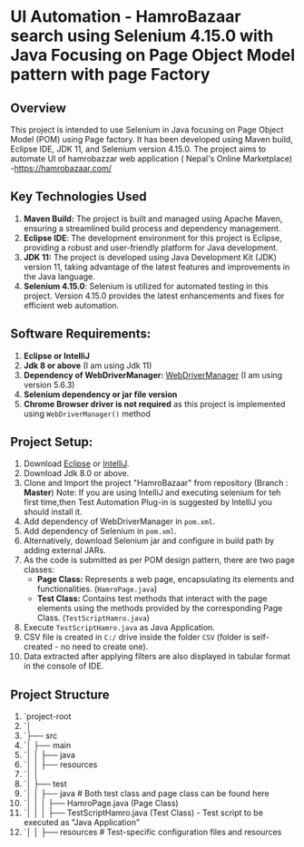 # UI Automation - HamroBazaar search using Selenium 4.15.0 with Java Focusing on Page Object Model pattern with page Factory

## Overview
This project is intended to use Selenium in Java focusing on Page Object Model (POM) using Page factory. It has been developed using Maven build, Eclipse IDE, JDK 11, and Selenium version 4.15.0. The project aims to automate UI of hamrobazzar web application ( Nepal's Online Marketplace) -https://hamrobazaar.com/

## Key Technologies Used
1. **Maven Build:** The project is built and managed using Apache Maven, ensuring a streamlined build process and dependency management.
2. **Eclipse IDE**: The development environment for this project is Eclipse, providing a robust and user-friendly platform for Java development.
3. **JDK 11:** The project is developed using Java Development Kit (JDK) version 11, taking advantage of the latest features and improvements in the Java language.
4. **Selenium 4.15.0**: Selenium is utilized for automated testing in this project. Version 4.15.0 provides the latest enhancements and fixes for efficient web automation.

## Software Requirements:
1. **Eclipse or IntelliJ**
2. **Jdk 8 or above** (I am using Jdk 11)
3. **Dependency of WebDriverManager:** [WebDriverManager](https://mvnrepository.com/artifact/io.github.bonigarcia/webdrivermanager) (I am using version 5.6.3)
4. **Selenium dependency or jar file version**
5. **Chrome Browser driver is not required** as this project is implemented using `WebDriverManager()` method

## Project Setup:
1. Download [Eclipse](https://www.eclipse.org/downloads/) or [IntelliJ](https://www.jetbrains.com/idea/download/).
2. Download Jdk 8.0 or above.
3. Clone and Import the project "HamroBazaar" from repository (Branch : **Master**)
   Note: If you are using IntelliJ and executing selenium for teh first time,then Test Automation Plug-in is suggested by IntelliJ you should install it.
5. Add dependency of WebDriverManager in `pom.xml`.
6. Add dependency of Selenium in `pom.xml`.
7. Alternatively, download Selenium jar and configure in build path by adding external JARs.
8. As the code is submitted as per POM design pattern, there are two page classes:
   - **Page Class:** Represents a web page, encapsulating its elements and functionalities. (`HamroPage.java`)
   - **Test Class:** Contains test methods that interact with the page elements using the methods provided by the corresponding Page Class. (`TestScriptHamro.java`)
9. Execute `TestScriptHamro.java` as Java Application.
10. CSV file is created in `C:/` drive inside the folder `CSV` (folder is self-created - no need to create one).
11. Data extracted after applying filters are also displayed in tabular format in the console of IDE.

## Project Structure
1. `project-root 
2. `│ 
3. `├── src 
4. `│ ├── main 
5. `│ │ ├── java 
6. `│ │ ├── resources 
7. `│ │
8. `│ ├── test 
9. `│ │ ├── java # Both test class and page class can be found here 
10. `│ │ │ ├── HamroPage.java (Page Class) 
11. `│ │ │ ├── TestScriptHamro.java (Test Class) - Test script to be executed as "Java Application" 
12. `│ │ ├── resources # Test-specific configuration files and resources 

